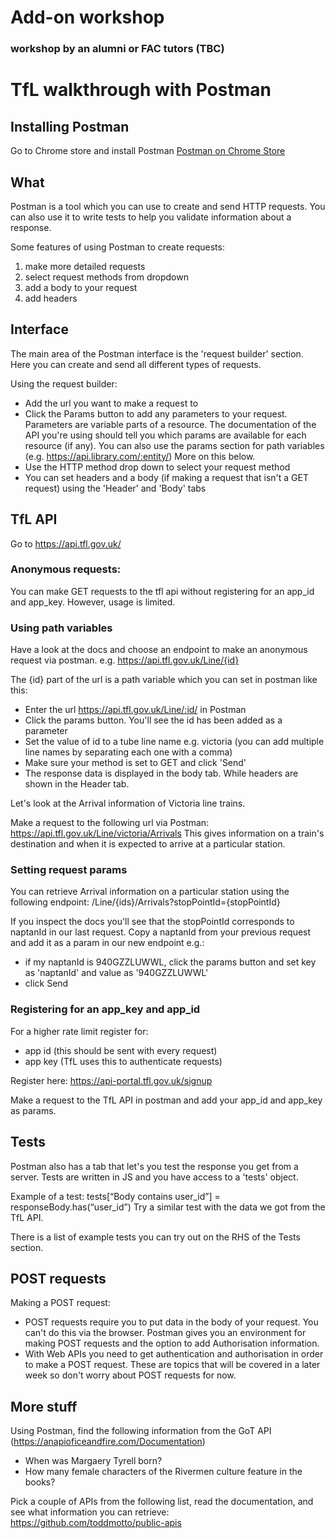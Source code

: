 # Add-on workshop


### workshop by an alumni or FAC tutors (TBC)


# TfL walkthrough with Postman

## Installing Postman
Go to Chrome store and install Postman 
[Postman on Chrome Store](https://chrome.google.com/webstore/search/postman%20api?hl=en-US)

## What
Postman is a tool which you can use to create and send HTTP requests. You can also use it to write tests to help you validate information about a response.

Some features of using Postman to create requests: 
1. make more detailed requests
2. select request methods from dropdown
3. add a body to your request
4. add headers

## Interface

The main area of the Postman interface is the 'request builder' section. Here you can create and send all different types of requests.

Using the request builder:
- Add the url you want to make a request to
- Click the Params button to add any parameters to your request. Parameters are variable parts of a resource. The documentation of the API you're using should tell you which params are available for each resource (if any). You can also use the params section for path variables (e.g. https://api.library.com/:entity/) More on this below.
- Use the HTTP method drop down to select your request method
- You can set headers and a body (if making a request that isn't a GET request) using the 'Header' and 'Body' tabs

## TfL API

Go to https://api.tfl.gov.uk/

### Anonymous requests:

You can make GET requests to the tfl api without registering for an app_id and app_key. However, usage is limited.

### Using path variables

Have a look at the docs and choose an endpoint to make an anonymous request via postman. e.g. https://api.tfl.gov.uk/Line/{id}

The {id} part of the url is a path variable which you can set in postman like this:
- Enter the url https://api.tfl.gov.uk/Line/:id/ in Postman
- Click the params button. You'll see the id has been added as a parameter
- Set the value of id to a tube line name e.g. victoria (you can add multiple line names by separating each one with a comma)
- Make sure your method is set to GET and click 'Send'
- The response data is displayed in the body tab. While headers are shown in the Header tab.

Let's look at the Arrival information of Victoria line trains.

Make a request to the following url via Postman:
https://api.tfl.gov.uk/Line/victoria/Arrivals
This gives information on a train's destination and when it is expected to arrive at a particular station.

### Setting request params

You can retrieve Arrival information on a particular station using the following endpoint:
/Line/{ids}/Arrivals?stopPointId={stopPointId}

If you inspect the docs you'll see that the stopPointId corresponds to naptanId in our last request. Copy a naptanId from your previous request and add it as a param in our new endpoint e.g.:
- if my naptanId is 940GZZLUWWL, click the params button and set key as 'naptanId' and value as '940GZZLUWWL'
- click Send

### Registering for an app_key and app_id

For a higher rate limit register for:
 - app id (this should be sent with every request)
 - app key (TfL uses this to authenticate requests)
 
Register here: https://api-portal.tfl.gov.uk/signup

Make a request to the TfL API in postman and add your app_id and app_key as params.

## Tests

Postman also has a tab that let's you test the response you get from a server. Tests are written in JS and you have access to a 'tests' object.

Example of a test:
tests[“Body contains user_id”] = responseBody.has(“user_id”) 
Try a similar test with the data we got from the TfL API.

There is a list of example tests you can try out on the RHS of the Tests section.

## POST requests
Making a POST request:
 - POST requests require you to put data in the body of your request. You can't do this via the browser. Postman gives you an environment for making POST requests and the option to add Authorisation information.
- With Web APIs you need to get authentication and authorisation in order to make a POST request. These are topics that will be covered in a later week so don't worry about POST requests for now.

## More stuff
Using Postman, find the following information from the GoT API (https://anapioficeandfire.com/Documentation)
- When was Margaery Tyrell born?
- How many female characters of the Rivermen culture feature in the books?

Pick a couple of APIs from the following list, read the documentation, and see what information you can retrieve: 
https://github.com/toddmotto/public-apis
